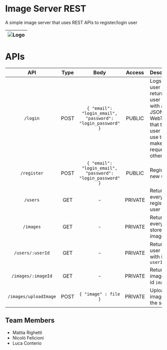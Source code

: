 # Image Server REST
A simple image server that uses REST APIs to register/login user

|![Logo](https://grokonez.com/wp-content/uploads/2018/12/vue.js-nodejs-restapi-sequelize-mysql-feature-image.png)|
|:--:|

# APIs

| API                   | Type | Body                                                     | Access  | Description                                                                                                            |
|:-----------------------:|:------:|:----------------------------------------------------------:|:---------:|------------------------------------------------------------------------------------------------------------------------|
| `/login`              | POST | `{ "email": "login_email", "password": "login_password" }` | PUBLIC  | Logs the user and returns the user object with a JSON WebToken that the user has to use to make requests to other APIs |
| `/register`           | POST | `{ "email": "login_email", "password": "login_password" }` | PUBLIC  | Registers a new user                                                                                                   |
| `/users`              | GET  | -                                                        | PRIVATE | Returns every registered user                                                                                          |
| `/images`             | GET  | -                                                        | PRIVATE | Returns every stored image data                                                                                        |
| `/users/:userId`      | GET  | -                                                        | PRIVATE | Returns user data with id `userId`                                                                                     |
| `/images/:imageId`    | GET  | -                                                        | PRIVATE | Returns image with id `imageId`                                                                                        |
| `/images/uploadImage` | POST | `{ "image" : file }`                                                        | PRIVATE | Uploads image to the server                                                                                            |

## Team Members
- Mattia Righetti
- Nicolò Felicioni
- Luca Conterio